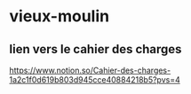 # vieux-moulin

## lien vers le cahier des charges
https://www.notion.so/Cahier-des-charges-1a2c1f0d619b803d945cce40884218b5?pvs=4